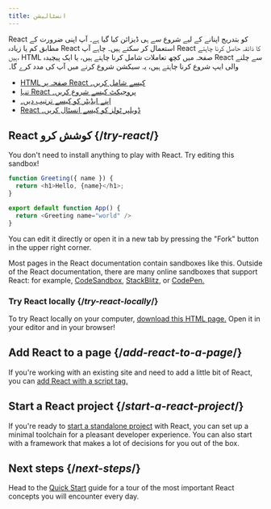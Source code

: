 ```yaml
---
title: انسٹالیشن
---
```


<Intro>

React کو بتدریج اپنانے کے لیے شروع سے ہی ڈیزائن کیا گیا ہے۔ آپ اپنی ضرورت کے مطابق کم یا زیادہ React استعمال کر سکتے ہیں۔ چاہے آپ React کا ذائقہ حاصل کرنا چاہتے ہیں، HTML صفحہ میں کچھ تعاملات شامل کرنا چاہتے ہیں، یا ایک پیچیدہ React سے چلنے والی ایپ شروع کرنا چاہتے ہیں، یہ سیکشن شروع کرنے میں آپ کی مدد کرے گا۔

</Intro>

<YouWillLearn isChapter={true}>

* [HTML صفحہ پر React کیسے شامل کریں۔](/learn/add-react-to-a-website)
* [تنہا React پروجیکٹ کیسے شروع کریں۔](/learn/start-a-new-react-project)
* [اپنے ایڈیٹر کو کیسے ترتیب دیں۔](/learn/editor-setup)
* [React ڈویلپر ٹولز کو کیسے انسٹال کریں۔](/learn/react-developer-tools)

</YouWillLearn>

## React کوشش کرو {/*try-react*/}

You don't need to install anything to play with React. Try editing this sandbox!

<Sandpack>

```js
function Greeting({ name }) {
  return <h1>Hello, {name}</h1>;
}

export default function App() {
  return <Greeting name="world" />
}
```

</Sandpack>

You can edit it directly or open it in a new tab by pressing the "Fork" button in the upper right corner.

Most pages in the React documentation contain sandboxes like this. Outside of the React documentation, there are many online sandboxes that support React: for example, [CodeSandbox](https://codesandbox.io/s/new), [StackBlitz](https://stackblitz.com/fork/react), or [CodePen.](https://codepen.io/pen?&editors=0010&layout=left&prefill_data_id=3f4569d1-1b11-4bce-bd46-89090eed5ddb)

### Try React locally {/*try-react-locally*/}

To try React locally on your computer, [download this HTML page.](https://raw.githubusercontent.com/reactjs/reactjs.org/main/static/html/single-file-example.html) Open it in your editor and in your browser!

## Add React to a page {/*add-react-to-a-page*/}

If you're working with an existing site and need to add a little bit of React, you can [add React with a script tag.](/learn/add-react-to-a-website)

## Start a React project {/*start-a-react-project*/}

If you're ready to [start a standalone project](/learn/start-a-new-react-project) with React, you can set up a minimal toolchain for a pleasant developer experience. You can also start with a framework that makes a lot of decisions for you out of the box.

## Next steps {/*next-steps*/}

Head to the [Quick Start](/learn) guide for a tour of the most important React concepts you will encounter every day.

